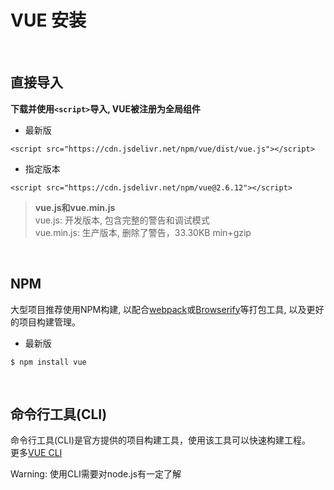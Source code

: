 # VUE 安装 #

<br>

## 直接导入 ##

**下载并使用`<script>`导入, VUE被注册为全局组件**

* 最新版

```
<script src="https://cdn.jsdelivr.net/npm/vue/dist/vue.js"></script>
```

* 指定版本
  
```
<script src="https://cdn.jsdelivr.net/npm/vue@2.6.12"></script>
```

> **vue.js和vue.min.js**  
> vue.js: 开发版本, 包含完整的警告和调试模式  
> vue.min.js: 生产版本, 删除了警告，33.30KB min+gzip

<br>

## NPM ##

大型项目推荐使用NPM构建, 以配合[webpack](https://webpack.js.org/)或[Browserify](http://browserify.org/)等打包工具, 以及更好的项目构建管理。

* 最新版

```
$ npm install vue
```

<br>

## 命令行工具(CLI)

命令行工具(CLI)是官方提供的项目构建工具，使用该工具可以快速构建工程。  
更多[VUE CLI](https://cli.vuejs.org/)

Warning: 使用CLI需要对node.js有一定了解